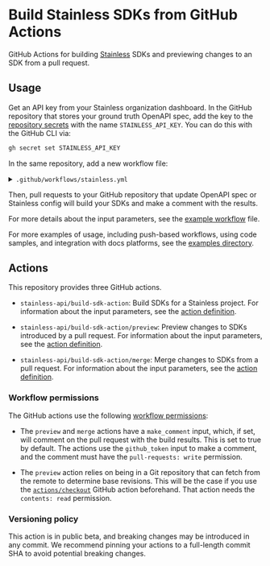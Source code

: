 # Build Stainless SDKs from GitHub Actions

GitHub Actions for building [Stainless](https://stainless.com/) SDKs and
previewing changes to an SDK from a pull request.

## Usage

Get an API key from your Stainless organization dashboard. In the GitHub
repository that stores your ground truth OpenAPI spec, add the key to the
[repository secrets](https://docs.github.com/en/actions/security-for-github-actions/security-guides/using-secrets-in-github-actions#creating-secrets-for-a-repository)
with the name `STAINLESS_API_KEY`. You can do this with the GitHub CLI via:

```bash
gh secret set STAINLESS_API_KEY
```

In the same repository, add a new workflow file:

<details>
<summary><code>.github/workflows/stainless.yml</code></summary>

```yml
name: Build SDKs for pull request

on:
  pull_request:
    types:
      - opened
      - synchronize
      - reopened
      - closed

concurrency:
  group: ${{ github.workflow }}-${{ github.event.pull_request.number }}
  cancel-in-progress: true

env:
  STAINLESS_ORG: YOUR_ORG
  STAINLESS_PROJECT: YOUR_PROJECT
  OAS_PATH: YOUR_OAS_PATH
  COMMIT_MESSAGE: ${{ github.event.pull_request.title }}

jobs:
  preview:
    if: github.event.action != 'closed'
    runs-on: ubuntu-latest
    permissions:
      contents: read
      pull-requests: write
    steps:
      - name: Checkout repository
        uses: actions/checkout@v4
        with:
          fetch-depth: 2

      - name: Run preview builds
        uses: stainless-api/build-sdk-action/preview@a0ce44cfc7309b1b988f68dc7a74523308c83bf6
        with:
          stainless_api_key: ${{ secrets.STAINLESS_API_KEY }}
          org: ${{ env.STAINLESS_ORG }}
          project: ${{ env.STAINLESS_PROJECT }}
          oas_path: ${{ env.OAS_PATH }}
          commit_message: ${{ env.COMMIT_MESSAGE }}

  merge:
    if: github.event.action == 'closed' && github.event.pull_request.merged == true
    runs-on: ubuntu-latest
    permissions:
      contents: read
      pull-requests: write
    steps:
      - name: Checkout repository
        uses: actions/checkout@v4
        with:
          fetch-depth: 2

      - name: Run merge build
        uses: stainless-api/build-sdk-action/merge@a0ce44cfc7309b1b988f68dc7a74523308c83bf6
        with:
          stainless_api_key: ${{ secrets.STAINLESS_API_KEY }}
          org: ${{ env.STAINLESS_ORG }}
          project: ${{ env.STAINLESS_PROJECT }}
          oas_path: ${{ env.OAS_PATH }}
          commit_message: ${{ env.COMMIT_MESSAGE }}
```
</details>

Then, pull requests to your GitHub repository that update OpenAPI spec or
Stainless config will build your SDKs and make a comment with the results.

For more details about the input parameters, see the
[example workflow](./examples/pull_request.yml) file.

For more examples of usage, including push-based workflows, using code samples,
and integration with docs platforms, see the [examples directory](./examples).

## Actions

This repository provides three GitHub actions.

- `stainless-api/build-sdk-action`: Build SDKs for a Stainless project. For
information about the input parameters, see the [action definition](./action.yml).

- `stainless-api/build-sdk-action/preview`: Preview changes to SDKs introduced
by a pull request. For information about the input parameters, see the
[action definition](./preview/action.yml).

- `stainless-api/build-sdk-action/merge`: Merge changes to SDKs from a pull
request. For information about the input parameters, see the
[action definition](./merge/action.yml).

### Workflow permissions

The GitHub actions use the following
[workflow permissions](https://docs.github.com/en/actions/writing-workflows/workflow-syntax-for-github-actions#jobsjob_idpermissions):

- The `preview` and `merge` actions have a `make_comment` input, which, if set,
will comment on the pull request with the build results. This is set to true by
default. The actions use the `github_token` input to make a comment, and the
comment must have the `pull-requests: write` permission.

- The `preview` action relies on being in a Git repository that can fetch from
the remote to determine base revisions. This will be the case if you use the
[`actions/checkout`](https://github.com/actions/checkout) GitHub action
beforehand. That action needs the `contents: read` permission.

### Versioning policy

This action is in public beta, and breaking changes may be introduced in any
commit. We recommend pinning your actions to a full-length commit SHA to avoid
potential breaking changes.
